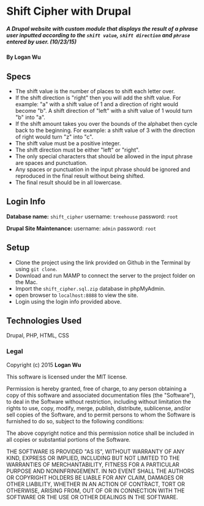 # Shift Cipher with Drupal

##### A Drupal website with custom module that displays the result of a phrase user inputted according to the ```shift value```, ```shift direction``` and ```phrase``` entered by user. (10/23/15)

#### By Logan Wu

## Specs
* The shift value is the number of places to shift each letter over.
* If the shift direction is "right" then you will add the shift value. For example: "a" with a shift value of 1 and a direction of right would become "b". A shift direction of "left" with a shift value of 1 would turn "b" into "a".
* If the shift amount takes you over the bounds of the alphabet then cycle back to the beginning. For example: a shift value of 3 with the direction of right would turn "z" into "c".
* The shift value must be a positive integer.
* The shift direction must be either "left" or "right".
* The only special characters that should be allowed in the input phrase are spaces and punctuation.
* Any spaces or punctuation in the input phrase should be ignored and reproduced in the final result without being shifted.
* The final result should be in all lowercase.

Login Info
----------
**Database name:** ```shift_cipher```
username: ```treehouse```
password: ```root```

**Drupal Site Maintenance:**
username: ```admin```
password: ```root```


## Setup
* Clone the project using the link provided on Github in the Terminal by using ```git clone```.
* Download and run MAMP to connect the server to the project folder on the Mac.
* Import the ```shift_cipher.sql.zip``` database in phpMyAdmin.
* open browser to ```localhost:8888``` to view the site.
* Login using the login info provided above.

## Technologies Used

Drupal, PHP, HTML, CSS

### Legal

Copyright (c) 2015 **Logan Wu**

This software is licensed under the MIT license.

Permission is hereby granted, free of charge, to any person obtaining a copy
of this software and associated documentation files (the "Software"), to deal
in the Software without restriction, including without limitation the rights
to use, copy, modify, merge, publish, distribute, sublicense, and/or sell
copies of the Software, and to permit persons to whom the Software is
furnished to do so, subject to the following conditions:

The above copyright notice and this permission notice shall be included in
all copies or substantial portions of the Software.

THE SOFTWARE IS PROVIDED "AS IS", WITHOUT WARRANTY OF ANY KIND, EXPRESS OR
IMPLIED, INCLUDING BUT NOT LIMITED TO THE WARRANTIES OF MERCHANTABILITY,
FITNESS FOR A PARTICULAR PURPOSE AND NONINFRINGEMENT. IN NO EVENT SHALL THE
AUTHORS OR COPYRIGHT HOLDERS BE LIABLE FOR ANY CLAIM, DAMAGES OR OTHER
LIABILITY, WHETHER IN AN ACTION OF CONTRACT, TORT OR OTHERWISE, ARISING FROM,
OUT OF OR IN CONNECTION WITH THE SOFTWARE OR THE USE OR OTHER DEALINGS IN
THE SOFTWARE.
